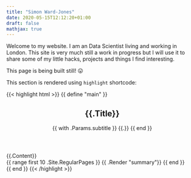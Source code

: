 ```yaml
---
title: "Simon Ward-Jones"
date: 2020-05-15T12:12:20+01:00
draft: false
mathjax: true
---
```


Welcome to my website. I am an Data Scientist living and working in London. This site is very much still a work in progress but I will use it to share some of my little hacks, projects and things I find interesting.

This page is being built still! 😛

This section is rendered using `highlight` shortcode:

{{< highlight html >}}
{{ define "main" }}
    <main aria-role="main">
      <header class="homepage-header">
        <section class="jumbotron text-center">
          <h1>{{.Title}}</h1>
        </section>
        {{ with .Params.subtitle }}
        <span class="subtitle">{{.}}</span>
        {{ end }}
      </header>
      <div class="homepage-content">
        <div class="container">
          <div class="row">
            <div class="col">
              {{.Content}}
            </div>
          </div>
        </div>
        <!-- Note that the content for index.html will pull from content/_index.md -->
      </div>
      <div>
        {{ range first 10 .Site.RegularPages }}
            {{ .Render "summary"}}
        {{ end }}
      </div>
    </main>
{{ end }}
 {{< /highlight >}}
